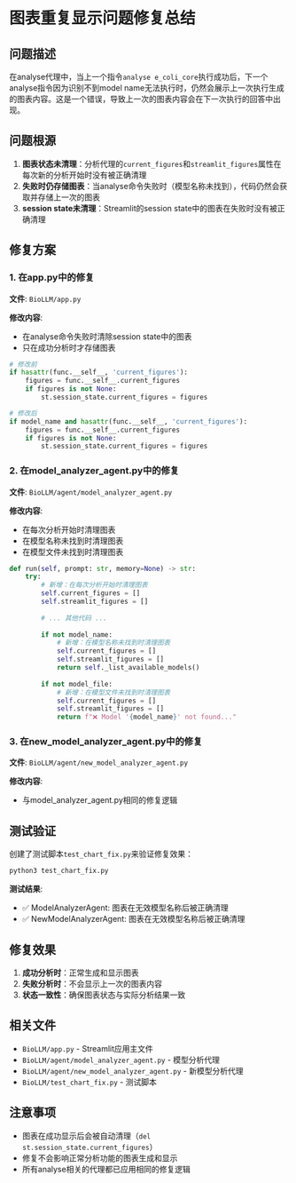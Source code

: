 # 图表重复显示问题修复总结

## 问题描述

在analyse代理中，当上一个指令`analyse e_coli_core`执行成功后，下一个analyse指令因为识别不到model name无法执行时，仍然会展示上一次执行生成的图表内容。这是一个错误，导致上一次的图表内容会在下一次执行的回答中出现。

## 问题根源

1. **图表状态未清理**：分析代理的`current_figures`和`streamlit_figures`属性在每次新的分析开始时没有被正确清理
2. **失败时仍存储图表**：当analyse命令失败时（模型名称未找到），代码仍然会获取并存储上一次的图表
3. **session state未清理**：Streamlit的session state中的图表在失败时没有被正确清理

## 修复方案

### 1. 在app.py中的修复

**文件**: `BioLLM/app.py`

**修改内容**:
- 在analyse命令失败时清除session state中的图表
- 只在成功分析时才存储图表

```python
# 修改前
if hasattr(func.__self__, 'current_figures'):
    figures = func.__self__.current_figures
    if figures is not None:
        st.session_state.current_figures = figures

# 修改后
if model_name and hasattr(func.__self__, 'current_figures'):
    figures = func.__self__.current_figures
    if figures is not None:
        st.session_state.current_figures = figures
```

### 2. 在model_analyzer_agent.py中的修复

**文件**: `BioLLM/agent/model_analyzer_agent.py`

**修改内容**:
- 在每次分析开始时清理图表
- 在模型名称未找到时清理图表
- 在模型文件未找到时清理图表

```python
def run(self, prompt: str, memory=None) -> str:
    try:
        # 新增：在每次分析开始时清理图表
        self.current_figures = []
        self.streamlit_figures = []
        
        # ... 其他代码 ...
        
        if not model_name:
            # 新增：在模型名称未找到时清理图表
            self.current_figures = []
            self.streamlit_figures = []
            return self._list_available_models()
        
        if not model_file:
            # 新增：在模型文件未找到时清理图表
            self.current_figures = []
            self.streamlit_figures = []
            return f"❌ Model '{model_name}' not found..."
```

### 3. 在new_model_analyzer_agent.py中的修复

**文件**: `BioLLM/agent/new_model_analyzer_agent.py`

**修改内容**:
- 与model_analyzer_agent.py相同的修复逻辑

## 测试验证

创建了测试脚本`test_chart_fix.py`来验证修复效果：

```bash
python3 test_chart_fix.py
```

**测试结果**:
- ✅ ModelAnalyzerAgent: 图表在无效模型名称后被正确清理
- ✅ NewModelAnalyzerAgent: 图表在无效模型名称后被正确清理

## 修复效果

1. **成功分析时**：正常生成和显示图表
2. **失败分析时**：不会显示上一次的图表内容
3. **状态一致性**：确保图表状态与实际分析结果一致

## 相关文件

- `BioLLM/app.py` - Streamlit应用主文件
- `BioLLM/agent/model_analyzer_agent.py` - 模型分析代理
- `BioLLM/agent/new_model_analyzer_agent.py` - 新模型分析代理
- `BioLLM/test_chart_fix.py` - 测试脚本

## 注意事项

- 图表在成功显示后会被自动清理（`del st.session_state.current_figures`）
- 修复不会影响正常分析功能的图表生成和显示
- 所有analyse相关的代理都已应用相同的修复逻辑
